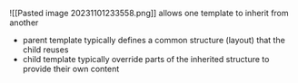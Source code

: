 ![[Pasted image 20231101233558.png]]
allows one template to inherit from another
- parent template typically defines a common structure (layout) that the child reuses
- child template typically override parts of the inherited structure to provide their own content